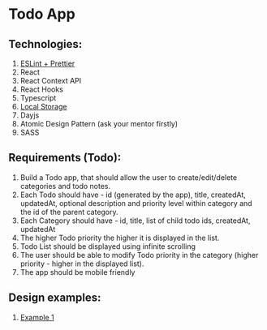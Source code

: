 # Todo App

## Technologies:

1. [ESLint + Prettier](https://github.com/ebs-integrator/ebs-fe-intership-test-1)
2. React
3. React Context API
4. React Hooks
5. Typescript
6. [Local Storage](https://www.w3schools.com/html/html5_webstorage.asp)
7. Dayjs
8. Atomic Design Pattern (ask your mentor firstly)
9. SASS

## Requirements (Todo):

1. Build a Todo app, that should allow the user to create/edit/delete categories and todo notes.
2. Each Todo should have - id (generated by the app), title, createdAt, updatedAt, optional description and priority level within category and the id of the parent category.
3. Each Category should have - id, title, list of child todo ids, createdAt, updatedAt
4. The higher Todo priority the higher it is displayed in the list.
5. Todo List should be displayed using infinite scrolling
6. The user should be able to modify Todo priority in the category (higher priority - higher in the displayed list).
7. The app should be mobile friendly

## Design examples:

1. [Example 1](resources/1.png)
